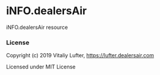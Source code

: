 # iNFO.dealersAir
iNFO.dealersAir resource

### License

Copyright (c) 2019 Vitaliy Lufter, https://lufter.dealersair.com

Licensed under MIT License